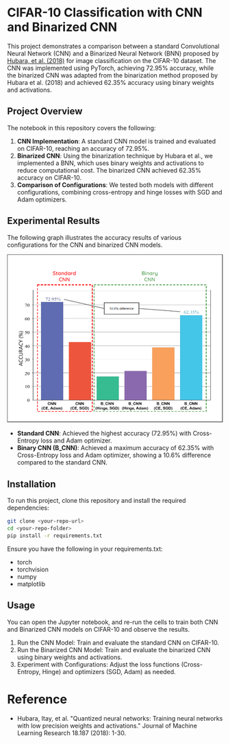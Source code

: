 # CIFAR-10 Classification with CNN and Binarized CNN

This project demonstrates a comparison between a standard Convolutional Neural Network (CNN) and a Binarized Neural Network (BNN) proposed by [Hubara, et al. (2018)](https://www.jmlr.org/papers/volume18/16-456/16-456.pdf) for image classification on the CIFAR-10 dataset. The CNN was implemented using PyTorch, achieving 72.95% accuracy, while the binarized CNN was adapted from the binarization method proposed by Hubara et al. (2018) and achieved 62.35% accuracy using binary weights and activations.

## Project Overview

The notebook in this repository covers the following:
1. **CNN Implementation**: A standard CNN model is trained and evaluated on CIFAR-10, reaching an accuracy of 72.95%.
2. **Binarized CNN**: Using the binarization technique by Hubara et al., we implemented a BNN, which uses binary weights and activations to reduce computational cost. The binarized CNN achieved 62.35% accuracy on CIFAR-10.
3. **Comparison of Configurations**: We tested both models with different configurations, combining cross-entropy and hinge losses with SGD and Adam optimizers.

## Experimental Results

The following graph illustrates the accuracy results of various configurations for the CNN and binarized CNN models.

![Accuracy Comparison](https://github.com/aurag-fouad/Binarized-CNN/blob/main/acc%20comparison.png)

- **Standard CNN**: Achieved the highest accuracy (72.95%) with Cross-Entropy loss and Adam optimizer.
- **Binary CNN (B_CNN)**: Achieved a maximum accuracy of 62.35% with Cross-Entropy loss and Adam optimizer, showing a 10.6% difference compared to the standard CNN.

## Installation

To run this project, clone this repository and install the required dependencies:

```bash
git clone <your-repo-url>
cd <your-repo-folder>
pip install -r requirements.txt
```

Ensure you have the following in your requirements.txt:
- torch
- torchvision
- numpy
- matplotlib

## Usage

You can open the Jupyter notebook, and re-run the cells to train both CNN and Binarized CNN models on CIFAR-10 and observe the results.

1. Run the CNN Model: Train and evaluate the standard CNN on CIFAR-10.
2. Run the Binarized CNN Model: Train and evaluate the binarized CNN using binary weights and activations.
3. Experiment with Configurations: Adjust the loss functions (Cross-Entropy, Hinge) and optimizers (SGD, Adam) as needed.

# Reference
- Hubara, Itay, et al. "Quantized neural networks: Training neural networks with low precision weights and activations." Journal of Machine Learning Research 18.187 (2018): 1-30.

